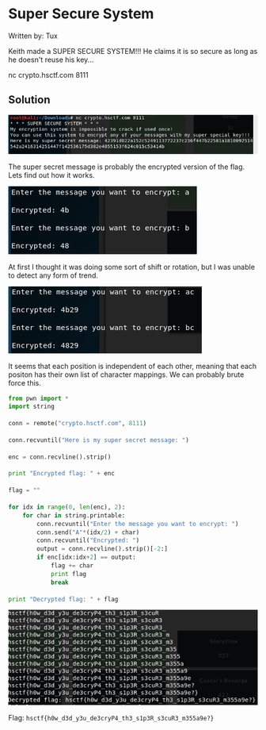 # Super Secure System

Written by: Tux

Keith made a SUPER SECURE SYSTEM!!! He claims it is so secure as long as he doesn't reuse his key...

nc crypto.hsctf.com 8111

## Solution

![](./1.png)

The super secret message is probably the encrypted version of the flag. Lets find out how it works.

![](./2.png)

At first I thought it was doing some sort of shift or rotation, but I was unable to detect any form of trend.

![](./3.png)

It seems that each position is independent of each other, meaning that each positon has their own list of character mappings. We can probably brute force this.

```python
from pwn import *
import string

conn = remote("crypto.hsctf.com", 8111)

conn.recvuntil("Here is my super secret message: ")

enc = conn.recvline().strip()

print "Encrypted flag: " + enc

flag = ""

for idx in range(0, len(enc), 2):
    for char in string.printable:
        conn.recvuntil("Enter the message you want to encrypt: ")
        conn.send("A"*(idx/2) + char)
        conn.recvuntil("Encrypted: ")
        output = conn.recvline().strip()[-2:]
        if enc[idx:idx+2] == output:
            flag += char
            print flag
            break

print "Decrypted flag: " + flag
```

![](./4.png)


Flag: ```hsctf{h0w_d3d_y3u_de3cryP4_th3_s1p3R_s3cuR3_m355a9e?}```
